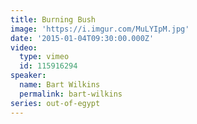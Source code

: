 ```yaml
---
title: Burning Bush
image: 'https://i.imgur.com/MuLYIpM.jpg'
date: '2015-01-04T09:30:00.000Z'
video:
  type: vimeo
  id: 115916294
speaker:
  name: Bart Wilkins
  permalink: bart-wilkins
series: out-of-egypt
---
```


